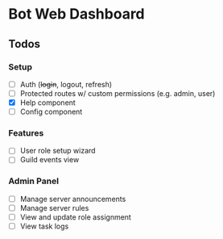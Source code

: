 # Bot Web Dashboard

## Todos

### Setup

- [ ] Auth (~~login~~, logout, refresh)
- [ ] Protected routes w/ custom permissions (e.g. admin, user)
- [x] Help component
- [ ] Config component

### Features

- [ ] User role setup wizard
- [ ] Guild events view

### Admin Panel

- [ ] Manage server announcements
- [ ] Manage server rules
- [ ] View and update role assignment
- [ ] View task logs
